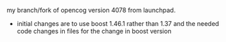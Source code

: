my branch/fork of opencog version 4078 from launchpad. 
- initial changes are to use boost 1.46.1 rather than 1.37 and the needed code changes in files for the change in boost version

